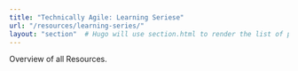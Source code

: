 ```yaml
---
title: "Technically Agile: Learning Seriese"
url: "/resources/learning-series/"
layout: "section"  # Hugo will use section.html to render the list of pages
---
```

Overview of all Resources.
